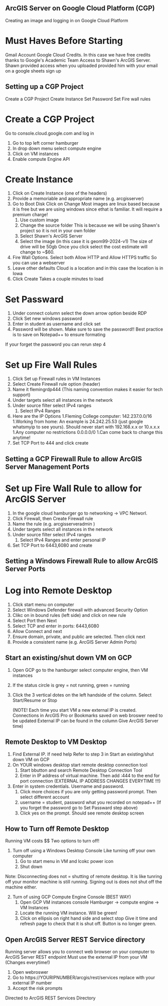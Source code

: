 ## ArcGIS Server on Google Cloud Platform (CGP)
Creating an image and logging in on Google Cloud Platform

# Must Haves Before Starting 
Gmail Account
Google Cloud Credits. In this case we have free credits thanks to Google's Academic Team 
Access to Shawn's ArcGIS Server. Shawn provided access when you uploaded provided him with your email on a google sheets sign up

## Setting up a CGP Project
Create a CGP Project
Create Instance 
Set Password 
Set Fire wall rules 

# Create a CGP Project 
Go to console.cloud.google.com and log in 
1. Go to top left corner hamburger
2. In drop down menu select compute engine
3. Click on VM instances
4. Enable compute Engine API

# Create Instance 
1. Click on Create Instance (one of the headers)
2. Provide a memoriable and appropriate name (e.g. arcgisserver)
3. Go to Boot Disk Click on Change
Most images are linux based because it is free but we are using windows since ethat is familiar. It will require a premium charge!
	1. Use custom image
	1. Change the source folder
		This is because we will be using Shawn's project so it is not in your own folder
	1. Select Shawn's ArcGIS Server
	1. Select the image (in this case it is geom99-2024-v1)
		The size of drive will be 50gb
     Once you click select the cost estimate will change to ~$60.
5. Fire Wall Options. Select both Allow HTTP and Allow HTTPS traffic
     So you can use a webserver 
6. Leave other defaults
      Cloud is a location and in this case the location is in Iowa
7. Click Create
      Takes a couple minutes to load

# Set Passward 
1. Under connect column select the down arrow option beside RDP
2. Click Set new windows password
3. Enter in student as username and click set
4. Password will be shown. Make sure to save the password!! Best practice is to save on Notepad++ to ensure formating

If your forget the password you can rerun step 4

# Set up Fire Wall Rules 
1. Click Set up Firewall rules in VM Instances
2. Select Create Firewall rule option (header)
3. Name it flemingrdp444 (This naming convention makes it easier for tech support)
4. Under targets select all instances in the network
5. Under source filter select IPv4 ranges
	1. Select IPv4 Ranges
6. Here are the IP Options 
        1.Fleming College computer: 142.237.0.0/16
        1.Working from home: An example is 24.242.25.53 (just google whatsmyip to see yours). Should never start with 192.168.x.x or 10.x.x.x
        1.Any computer no restrictions 0.0.0.0/0
	1.Can come back to change this anytime!
7. Set TCP Port to 444 and click create



## Setting a GCP Firewall Rule to allow ArcGIS Server Management Ports

# Set up Fire Wall Rule to allow for ArcGIS Server
1. In the google cloud hamburger go to networking -> VPC Networl.
2. Click Firewall, then Create Firewall rule   
3. Name the rule (e.g. arcgisserveradmin )
4. Under targets select all instances in the network
5. Under source filter select IPv4 ranges
    1. Select IPv4 Ranges and enter personal IP
6. Set TCP Port to 6443,6080 and create

    
## Setting a Windows Firewall Rule to allow ArcGIS Server Ports

  
#  Log into Remote Desktop
1. Click start menu on computer
2. Select Windows Defender firewall with advanced Security Option
3. Clikc on in bound rules (left side) and click on new rule
4. Select Port then Next
5. Select TCP and enter in ports: 6443,6080
6. Allow Connect and next
7. Ensure domain, private, and public are selected. Then click next
8. Provide a consistent name (e.g. ArcGIS Server Admin Ports)


## Start an existing/shut down VM on GCP
1. Open GCP go to the hamburger select computer engine, then VM instances
2. If the status circle is grey = not running, green = running
3. Click the 3 vertical dotes on the left handside of the column. Select Start/Resume or Stop

   (NOTE! Each time you start VM a new external IP is created. Connections in ArcGIS Pro or Bookmarks saved on web broswer need to be updated
     External IP can be found in the column
     Give ArcGIS Server time)


## Remote Desktop to VM Desktop 
1. Find External IP. If need help Refer to step 3 in Start an existing/shut down VM on GCP
2. On YOUR windows desktop start remote desktop connection tool
    1. Start bbutton and search Remote Desktop Connection Tool
    1. Enter in IP address of virtual machine. Then add :444 to the end for port connection (EXTERNAL IP ADDRESS CHANGES EVERYTIME !!!)
3. Enter in system credentials. Username and password.
    1. Click more choices if you are only getting password prompt. Then select different account
    1. username = student, password what you recorded on notepad++  (If you forget the password go to Set Passward step above)
    1. Click yes on the prompt. Should see remote desktop screen


## How to Turn off Remote Desktop 
Running VM costs $$
Two options to turn off!

1. Turn off using a Windows Desktop Console
   Like turning off your own computer
     1. Go to start menu in VM and lcokc power icon
     1. Shut down
        
Note: Disconnecting does not = shutting of remote desktop. It is like tunring off your monitor machine is still running.
Signing out is does not shut off the machine either.

2. Turn of using GCP Compute Engine Console (BEST WAY)
    1. Open GCP VM instances console
         Hamburger -> compute engine -> VM Instances
    1. Locate the running VM instance. Will be green!
    1. Click on ellipsis on right hand side and select stop
Give it time and refresh page to check that it is shut off. Button is no longer green.


## Open ArcGIS Server REST Service directory 
Running server allows you to connect web browser on your computer to ArcGIS Server REST endpoint
Must use the external IP from your VM (Changes everytime!)

1. Open webroswer
2. Go to https://YOURIPNUMBER/arcgis/rest/services replace with your external IP number
3. Accept the risk prompts
 
Directed to ArcGIS REST Services Directory 
   







